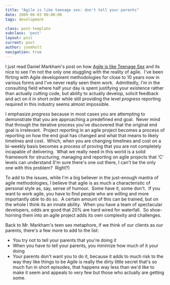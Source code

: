 ```yaml
---
title: "Agile is like teenage sex: don't tell your parents"
date: 2009-06-03 00:00:00 
tags: development

class: post-template
subclass: 'post'
layout: post
current: post
author: jonmholt
navigation: true
---
```

I just read Daniel Markham's post on how [Agile is like Teenage Sex](http://www.whattofix.com/blog/archives/2009/06/agile-project-m.php) and its nice to see I'm not the only one stuggling with the reality of agile.  I've been flirting with Agile development methodologies for close to 10 years now in various forms and I've never really seen them work.  Admittedly, I'm in the consulting field where half your day is spent justifying your existence rather than actually cutting code, but ability to actually develop, solicit feedback and act on it in short order while still providing the level _progress_ reporting required in this industry seems almost impossible.

I emphasize _progress_ because in most cases you are attempting to demonstrate that you are approaching a predefined end goal.  Never mind that through the iterative process you've discovered that the original end goal is irrelevant.  Project reporting in an agile project becomes a process of reporting on how the end goal has changed and what that means to likely timelines and cost.  Which, when you are changing timelines and cost on a bi-weekly basis becomes a process of proving that you are not completely incapable of delivering.  What we really need in this world is a solid framework for structuring, managing and reporting on agile projects that 'C' levels can understand (I'm sure there's one out there, I can't be the only one with this problem?  Right?)

To add to the issues, while I'm a big believer in the just-enough mantra of agile methodologies, I believe that agile is as much a characteristic of personal style as, say, sense of humour.  Some have it, some don't.  If you want to work agile, you have to find people who are willing and more importantly _able_ to do so.  A certain amount of this can be trained, but on the whole I think its an innate ability.  When you have a team of spectacular developers, odds are good that 20% are hard wired for waterfall.  So shoe-horning them into an agile project adds its own complexity and challenges.

Back to Mr. Markham's teen sex metaphore, if we think of our clients as our parents, there's a few more to add to the list:

*   You try not to tell your parents that you're doing it
*   When you have to tell your parents, you minimize how much of it your doing
*   Your parents don't want you to do it, because it adds to much risk to the way they like things to be
Agile is really the dirty little secret that's so much fun in short episodes, that happens way less than we'd like to make it seem and appeals to very few but those who actually are getting some.
